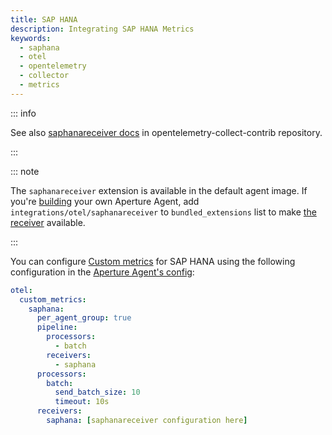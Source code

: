 ```yaml
---
title: SAP HANA
description: Integrating SAP HANA Metrics
keywords:
  - saphana
  - otel
  - opentelemetry
  - collector
  - metrics
---
```


::: info

See also [saphanareceiver docs][receiver] in opentelemetry-collect-contrib
repository.

:::

::: note

The `saphanareceiver` extension is available in the default agent image. If
you're [building][build] your own Aperture Agent, add
`integrations/otel/saphanareceiver` to `bundled_extensions` list to make [the
receiver][receiver] available.

:::

You can configure [Custom metrics][custom-metrics] for SAP HANA using the
following configuration in the [Aperture Agent's config][agent-config]:

```yaml
otel:
  custom_metrics:
    saphana:
      per_agent_group: true
      pipeline:
        processors:
          - batch
        receivers:
          - saphana
      processors:
        batch:
          send_batch_size: 10
          timeout: 10s
      receivers:
        saphana: [saphanareceiver configuration here]
```

[build]: /reference/aperturectl/build/agent/agent.md
[receiver]:
  https://github.com/open-telemetry/opentelemetry-collector-contrib/tree/main/receiver/saphanareceiver
[custom-metrics]: /reference/configuration/agent.md#custom-metrics-config
[agent-config]: /reference/configuration/agent.md#agent-o-t-e-l-config
